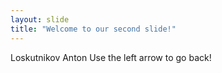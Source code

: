 ```yaml
---
layout: slide
title: "Welcome to our second slide!"
---
```

Loskutnikov Anton
Use the left arrow to go back!
